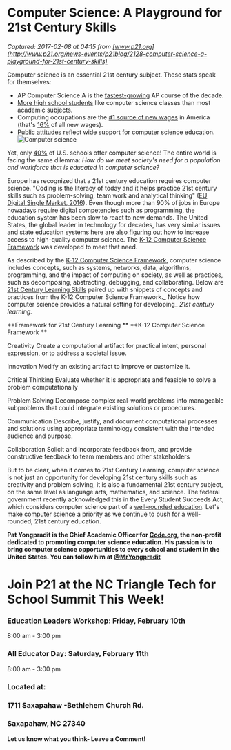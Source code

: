 # Computer Science: A Playground for 21st Century Skills

_Captured: 2017-02-08 at 04:15 from [www.p21.org](http://www.p21.org/news-events/p21blog/2128-computer-science-a-playground-for-21st-century-skills)_

Computer science is an essential 21st century subject. These stats speak for themselves:

  * AP Computer Science A is the [fastest-growing](http://blog.code.org/post/150040749703/another-year-of-record-growth-for-ap-computer) AP course of the decade.
  * [More high school students](http://blog.code.org/post/145705852158/the-class-students-like-the-most) like computer science classes than most academic subjects. 
  * Computing occupations are the [#1 source of new wages](http://blog.code.org/post/144206906013/computing-occupations-are-now-the-1-source-of-new) in America (that's [16%](http://blog.code.org/post/143085018748/16-of-all-new-wages-in-the-us-are-in-computer) of all new wages). 
  * [Public attitudes](http://blog.code.org/post/139445414968/what-we-think-of-computer-science-is-changing) reflect wide support for computer science education.
![Computer science](https://c1.staticflickr.com/1/263/32752061515_5102ec3998_h.jpg)

Yet, only [40%](http://csedu.gallup.com/home.aspx) of U.S. schools offer computer science! The entire world is facing the same dilemma: _How do we meet society's need for a population and workforce that is educated in computer science?_

Europe has recognized that a 21st century education requires computer science. "Coding is the literacy of today and it helps practice 21st century skills such as problem-solving, team work and analytical thinking" ([EU Digital Single Market, 2016](https://ec.europa.eu/digital-single-market/en/coding-21st-century-skill)). Even though more than 90% of jobs in Europe nowadays require digital competencies such as programming, the education system has been slow to react to new demands. The United States, the global leader in technology for decades, has very similar issues and state education systems here are also[ figuring out](http://blog.code.org/post/154426322258/states-gather-to-go-from-an-hour-of-code-to-years) how to increase access to high-quality computer science. The [K-12 Computer Science Framework](https://k12cs.org/) was developed to meet that need.

As described by the [K-12 Computer Science Framework](https://k12cs.org/), computer science includes concepts, such as systems, networks, data, algorithms, programming, and the impact of computing on society, as well as practices, such as decomposing, abstracting, debugging, and collaborating. Below are [21st Century Learning Skills](http://www.p21.org/about-us/p21-framework) paired up with snippets of concepts and practices from the K-12 Computer Science Framework._ Notice how computer science provides a natural setting for developing_ _21st century learning._

**Framework for 21st Century Learning **
**K-12 Computer Science Framework **

Creativity
Create a computational artifact for practical intent, personal expression, or to address a societal issue.

Innovation
Modify an existing artifact to improve or customize it.

Critical Thinking
Evaluate whether it is appropriate and feasible to solve a problem computationally

Problem Solving
Decompose complex real-world problems into manageable subproblems that could integrate existing solutions or procedures.

Communication
Describe, justify, and document computational processes and solutions using appropriate terminology consistent with the intended audience and purpose.

Collaboration
Solicit and incorporate feedback from, and provide constructive feedback to team members and other stakeholders

But to be clear, when it comes to 21st Century Learning, computer science is not just an opportunity for developing 21st century skills such as creativity and problem solving, it is also a fundamental 21st century subject, on the same level as language arts, mathematics, and science. The federal government recently acknowledged this in the Every Student Succeeds Act, which considers computer science part of a [well-rounded education](http://www.geekwire.com/2015/president-obama-just-signed-a-law-that-designates-computer-science-part-of-a-well-rounded-education/). Let's make computer science a priority as we continue to push for a well-rounded, 21st century education.

__**Pat Yongpradit** is the Chief Academic Officer for [Code.org](https://code.org/), the non-profit dedicated to promoting computer science education. His passion is to bring computer science opportunities to every school and student in the United States. You can follow him at [@MrYongpradit](https://twitter.com/MrYongpradit)__

# Join P21 at the NC Triangle Tech for School Summit This Week!

### **Education Leaders Workshop**: Friday, February 10th  
8:00 am - 3:00 pm

### All Educator Day: Saturday, February 11th   
8:00 am - 3:00 pm

### Located at:

### 1711 Saxapahaw -Bethlehem Church Rd. 

### Saxapahaw, NC 27340

**Let us know what you think- Leave a Comment!**

